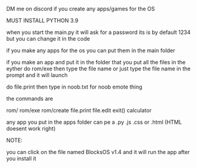 DM me on discord if you create any apps/games for the OS

MUST INSTALL PYTHON 3.9

when you start the main.py it will ask for a password its is by default 1234 but you can change it in the code

if you make any apps for the os you can put them in the main folder

if you make an app and put it in the folder that you put all the files in the eyther do rom/exe then type the file name or just type the file name in the prompt and it will launch

do file.print then type in noob.txt for noob emote thing

the commands are 

rom/
rom/exe
rom/create
file.print
file.edit
exit()
calculator

any app you put in the apps folder can pe a .py .js .css or .html (HTML doesent work right)

NOTE:

you can click on the file named BlocksOS v1.4 
and it will run the app after you install it 

